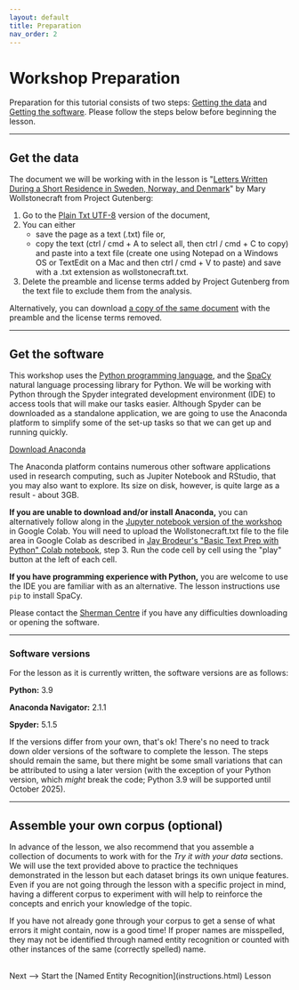 ```yaml
---
layout: default
title: Preparation
nav_order: 2
---
```


# Workshop Preparation 

Preparation for this tutorial consists of two steps: [Getting the data](#get-the-data) and [Getting the software](#get-the-software). Please follow the steps below before beginning the lesson.

<hr />
  
## Get the data

The document we will be working with in the lesson is "[Letters Written During a Short Residence in Sweden, Norway, and Denmark](https://www.gutenberg.org/ebooks/3529)" by Mary Wollstonecraft from Project Gutenberg: 

1. Go to the [Plain Txt UTF-8](https://www.gutenberg.org/ebooks/3529.txt.utf-8) version of the document,
2. You can either 
   - save the page as a text (.txt) file or, 
   - copy the text (ctrl / cmd + A to select all, then ctrl / cmd + C to copy) and paste into a text file (create one using Notepad on a Windows OS or TextEdit on a Mac and then ctrl / cmd + V to paste) and save with a .txt extension as wollstonecraft.txt.
3. Delete the preamble and license terms added by Project Gutenberg from the text file to exclude them from the analysis.

Alternatively, you can download [a copy of the same document](assets/wollstonecraft.txt) with the preamble and the license terms removed.

<hr />

## Get the software

This workshop uses the [Python programming language](https://www.python.org/), and the [SpaCy](https://spacy.io/) natural language processing library for Python. We will be working with Python through the Spyder integrated development environment (IDE) to access tools that will make our tasks easier. Although Spyder can be downloaded as a standalone application, we are going to use the Anaconda platform to simplify some of the set-up tasks so that we can get up and running quickly.

[Download Anaconda](https://www.anaconda.com/products/individual) 

The Anaconda platform contains numerous other software applications used in research computing, such as Jupiter Notebook and RStudio, that you may also want to explore. Its size on disk, however, is quite large as a result - about 3GB. 

**If you are unable to download and/or install Anaconda,** you can alternatively follow along in the [Jupyter notebook version of the workshop](https://colab.research.google.com/drive/1a2tt05ijDuSrNDQ0G-9XfsYijONt8Eeg?usp=sharing) in Google Colab. You will need to upload the Wollstonecraft.txt file to the file area in Google Colab as described in [Jay Brodeur's "Basic Text Prep with Python" Colab notebook](https://colab.research.google.com/drive/1ynkHM3WOQUGj9mj8R060p3BYqI6ThbAj), step 3. Run the code cell by cell using the "play" button at the left of each cell.

**If you have programming experience with Python,** you are welcome to use the IDE you are familiar with as an alternative. The lesson instructions use `pip` to install SpaCy. 

Please contact the [Sherman Centre](mailto:scds@mcmaster.ca) if you have any difficulties downloading or opening the software.

<hr />

### Software versions

For the lesson as it is currently written, the software versions are as follows:

**Python:** 3.9

**Anaconda Navigator:** 2.1.1

**Spyder:** 5.1.5

If the versions differ from your own, that's ok! There's no need to track down older versions of the software to complete the lesson. The steps should remain the same, but there might be some small variations that can be attributed to using a later version (with the exception of your Python version, which *might* break the code; Python 3.9 will be supported until October 2025).

<hr />

## Assemble your own corpus (optional)

In advance of the lesson, we also recommend that you assemble a collection of documents to work with for the *Try it with your data* sections. We will use the text  provided above to practice the techniques demonstrated in the lesson but each dataset brings its own unique features. Even if you are not going through the lesson with a specific project in mind, having a different corpus to experiment with will help to reinforce the concepts and enrich your knowledge of the topic.

If you have not already gone through your corpus to get a sense of what errors it might contain, now is a good time! If proper names are misspelled, they may not be identified through named entity recognition or counted with other instances of the same (correctly spelled) name.


<br />
Next --> Start the [Named Entity Recognition](instructions.html) Lesson
